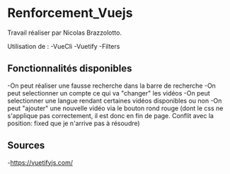 # Renforcement_Vuejs

Travail réaliser par Nicolas Brazzolotto.

Utilisation de :
-VueCli
-Vuetify
-Filters

## Fonctionnalités disponibles

-On peut réaliser une fausse recherche dans la barre de recherche
-On peut selectionner un compte ce qui va "changer" les vidéos
-On peut selectionner une langue rendant certaines vidéos disponibles ou non
-On peut "ajouter" une nouvelle vidéo via le bouton rond rouge (dont le css ne s'applique pas correctement, il est donc en fin de page. Conflit avec la position: fixed que je n'arrive pas à résoudre) 

## Sources
-https://vuetifyjs.com/
